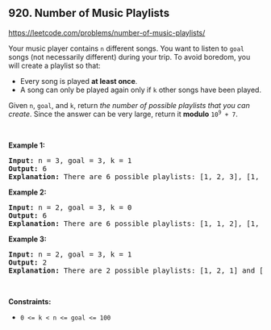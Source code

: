 ## 920. Number of Music Playlists

<https://leetcode.com/problems/number-of-music-playlists/>

<div class="px-5 pt-4"><div class="flex"></div><div class="_1l1MA" data-track-load="description_content"><p>Your music player contains <code>n</code> different songs. You want to listen to <code>goal</code> songs (not necessarily different) during your trip. To avoid boredom, you will create a playlist so that:</p>

<ul>
 <li>Every song is played <strong>at least once</strong>.</li>
 <li>A song can only be played again only if <code>k</code> other songs have been played.</li>
</ul>

<p>Given <code>n</code>, <code>goal</code>, and <code>k</code>, return <em>the number of possible playlists that you can create</em>. Since the answer can be very large, return it <strong>modulo</strong> <code>10<sup>9</sup> + 7</code>.</p>
<p>&nbsp;</p>
<p><strong class="example">Example 1:</strong></p>

<pre><strong>Input:</strong> n = 3, goal = 3, k = 1
<strong>Output:</strong> 6
<strong>Explanation:</strong> There are 6 possible playlists: [1, 2, 3], [1, 3, 2], [2, 1, 3], [2, 3, 1], [3, 1, 2], and [3, 2, 1].
</pre>

<p><strong class="example">Example 2:</strong></p>

<pre><strong>Input:</strong> n = 2, goal = 3, k = 0
<strong>Output:</strong> 6
<strong>Explanation:</strong> There are 6 possible playlists: [1, 1, 2], [1, 2, 1], [2, 1, 1], [2, 2, 1], [2, 1, 2], and [1, 2, 2].
</pre>

<p><strong class="example">Example 3:</strong></p>

<pre><strong>Input:</strong> n = 2, goal = 3, k = 1
<strong>Output:</strong> 2
<strong>Explanation:</strong> There are 2 possible playlists: [1, 2, 1] and [2, 1, 2].
</pre>

<p>&nbsp;</p>
<p><strong>Constraints:</strong></p>

<ul>
 <li><code>0 &lt;= k &lt; n &lt;= goal &lt;= 100</code></li>
</ul>
</div></div>
